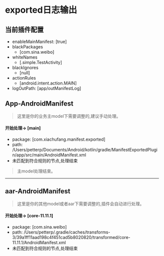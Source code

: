 # exported日志输出

## 当前插件配置
- enableMainManifest: [true]
- blackPackages
  - [com.sina.weibo]
- whiteNames
  - [.simple.TestActivity]
- blackIgnores
  - [null]
- actionRules
  - [android.intent.action.MAIN]
- logOutPath: [app/outManifestLog]

## App-AndroidManifest
> 这里是你的业务主model下需要调整的,建议手动处理。
#### 开始处理-> [main]
- package: [com.xiachufang.manifest.exported]
- path: /Users/petterp/Documents/Android/kotlin/gradle/ManifestExportedPlugin/app/src/main/AndroidManifest.xml
- 未匹配到符合规则的节点,处理结束

> 主model处理结束。
---


## aar-AndroidManifest
> 这里是你的其他model或者aar下需要调整的,插件会自动进行处理。
#### 开始处理-> [core-11.11.1]
- package: [com.sina.weibo]
- path: /Users/petterp/.gradle/caches/transforms-3/39a1ff11aad198c4f451cad5b8020820/transformed/core-11.11.1/AndroidManifest.xml
- 未匹配到符合规则的节点,处理结束

